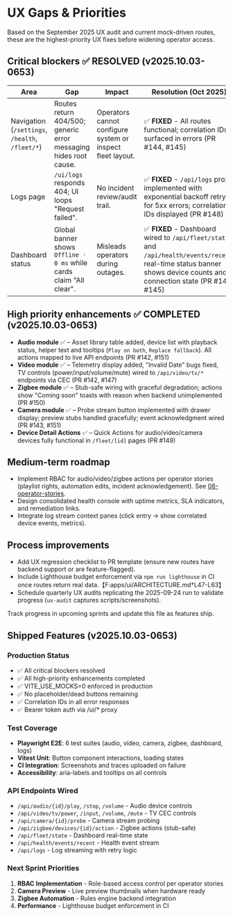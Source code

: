 # UX Gaps & Priorities

Based on the September 2025 UX audit and current mock-driven routes, these are the highest-priority UX fixes before widening operator access.

## Critical blockers ✅ RESOLVED (v2025.10.03-0653)

| Area                                            | Gap                                                                 | Impact                                                     | Resolution (Oct 2025)                                                                                                                                                  |
| ----------------------------------------------- | ------------------------------------------------------------------- | ---------------------------------------------------------- | ---------------------------------------------------------------------------------------------------------------------------------------------------------------------- |
| Navigation (`/settings`, `/health`, `/fleet/*`) | Routes return 404/500; generic error messaging hides root cause.    | Operators cannot configure system or inspect fleet layout. | ✅ **FIXED** - All routes functional; correlation IDs surfaced in errors (PR #144, #145)                                                                               |
| Logs page                                       | `/ui/logs` responds 404; UI loops "Request failed".                 | No incident review/audit trail.                            | ✅ **FIXED** - `/api/logs` proxy implemented with exponential backoff retry for 5xx errors; correlation IDs displayed (PR #148)                                        |
| Dashboard status                                | Global banner shows `Offline · 0 ms` while cards claim "All clear". | Misleads operators during outages.                         | ✅ **FIXED** - Dashboard wired to `/api/fleet/state` and `/api/health/events/recent`; real-time status banner shows device counts and connection state (PR #146, #145) |

## High priority enhancements ✅ COMPLETED (v2025.10.03-0653)

- **Audio module** ✅ – Asset library table added, device list with playback status, helper text and tooltips (`Play on both`, `Replace fallback`). All actions mapped to live API endpoints (PR #142, #151)
- **Video module** ✅ – Telemetry display added, "Invalid Date" bugs fixed, TV controls (power/input/volume/mute) wired to `/api/video/tv/*` endpoints via CEC (PR #142, #147)
- **Zigbee module** ✅ – Stub-safe wiring with graceful degradation; actions show "Coming soon" toasts with reason when backend unimplemented (PR #150)
- **Camera module** ✅ – Probe stream button implemented with drawer display; preview stubs handled gracefully; event acknowledgment wired (PR #143, #151)
- **Device Detail Actions** ✅ – Quick Actions for audio/video/camera devices fully functional in `/fleet/[id]` pages (PR #149)

## Medium-term roadmap

- Implement RBAC for audio/video/zigbee actions per operator stories (playlist rights, automation edits, incident acknowledgement). See [08-operator-stories](./08-operator-stories.md).
- Design consolidated health console with uptime metrics, SLA indicators, and remediation links.
- Integrate log stream context panes (click entry → show correlated device events, metrics).

## Process improvements

- Add UX regression checklist to PR template (ensure new routes have backend support or are feature-flagged).
- Include Lighthouse budget enforcement via `npm run lighthouse` in CI once routes return real data.【F:apps/ui/ARCHITECTURE.md†L47-L63】
- Schedule quarterly UX audits replicating the 2025-09-24 run to validate progress (`ux-audit` captures scripts/screenshots).

Track progress in upcoming sprints and update this file as features ship.

## Shipped Features (v2025.10.03-0653)

### Production Status
- ✅ All critical blockers resolved
- ✅ All high-priority enhancements completed
- ✅ VITE_USE_MOCKS=0 enforced in production
- ✅ No placeholder/dead buttons remaining
- ✅ Correlation IDs in all error responses
- ✅ Bearer token auth via /ui/* proxy

### Test Coverage
- **Playwright E2E**: 6 test suites (audio, video, camera, zigbee, dashboard, logs)
- **Vitest Unit**: Button component interactions, loading states
- **CI Integration**: Screenshots and traces uploaded on failure
- **Accessibility**: aria-labels and tooltips on all controls

### API Endpoints Wired
- `/api/audio/{id}/play`, `/stop`, `/volume` - Audio device controls
- `/api/video/tv/power`, `/input`, `/volume`, `/mute` - TV CEC controls
- `/api/camera/{id}/probe` - Camera stream probing
- `/api/zigbee/devices/{id}/action` - Zigbee actions (stub-safe)
- `/api/fleet/state` - Dashboard real-time state
- `/api/health/events/recent` - Health event stream
- `/api/logs` - Log streaming with retry logic

### Next Sprint Priorities
1. **RBAC Implementation** - Role-based access control per operator stories
2. **Camera Preview** - Live preview thumbnails when hardware ready
3. **Zigbee Automation** - Rules engine backend integration
4. **Performance** - Lighthouse budget enforcement in CI
